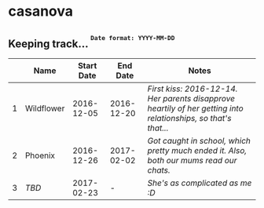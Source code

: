 # casanova  
Keeping track... 
<sup><sup>`Date format: YYYY-MM-DD`</sup></sup>
--------------
   
|   | Name        | Start Date  | End Date    | Notes |
|---|-------------|-------------|-------------|-------|
|1 |Wildflower   | 2016-12-05  | 2016-12-20 | *First kiss: 2016-12-14. Her parents disapprove heartily of her getting into relationships, so that's that...*|
|2 |Phoenix      | 2016-12-26 | 2017-02-02  | *Got caught in school, which pretty much ended it. Also, both our mums read our chats.*
|3| *TBD*        | 2017-02-23 | -           | *She's as complicated as me :D*|
